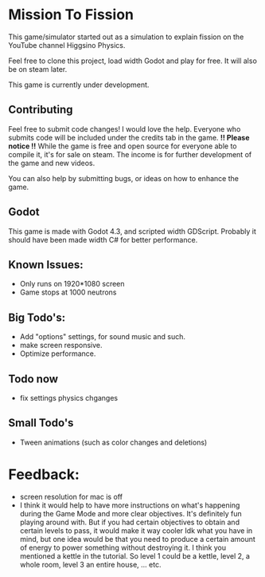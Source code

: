 # Mission To Fission
This game/simulator started out as a simulation to explain fission on the YouTube channel Higgsino Physics. 

Feel free to clone this project, load width Godot and play for free. It will also be on steam later.

This game is currently under development.

## Contributing 
Feel free to submit code changes! I would love the help. Everyone who submits code will be included under the credits tab in the game. 
**!! Please notice !!** While the game is free and open source for everyone able to compile it, it's for sale on steam. The income is for further development of the game and new videos. 

You can also help by submitting bugs, or ideas on how to enhance the game. 

## Godot 
This game is made with Godot 4.3, and scripted width GDScript.
Probably it should have been made width C# for better performance. 

## Known Issues: 
- Only runs on 1920*1080 screen
- Game stops at 1000 neutrons

## Big Todo's:
- Add "options" settings, for sound music and such.
- make screen responsive.
- Optimize performance.


## Todo now
- fix settings physics chganges

## Small Todo's 
- Tween animations (such as color changes and deletions)

# Feedback:
- screen resolution for mac is off
- I think it would help to have more instructions on what's happening
during the Game Mode and more clear objectives. It's definitely fun playing
around with. But if you had certain objectives to obtain and certain levels to pass,
it would make it way cooler Idk what you have in mind, but one idea would be that
you need to produce a certain amount of energy to power something without destroying it.
I think you mentioned a kettle in the tutorial. So level 1 could be a kettle, level 2, a whole room,
level 3 an entire house, ... etc.
